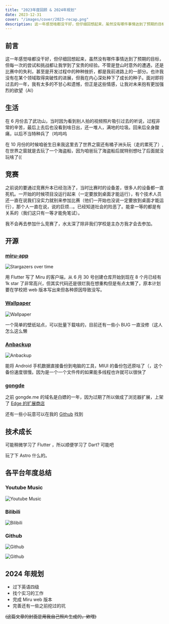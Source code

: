 ```yaml
---
title: "2023年度回顾 & 2024年规划"
date: 2023-12-31
cover: "/images/cover/2023-recap.png"
description: 这一年感觉啥都没干好，但仔细回想起来，虽然没有哪件事情达到了预期的目标，但每一次的尝试和挑战都让我学到了宝贵的经验。不管是登山时意外的遭遇...
---
```


## 前言

这一年感觉啥都没干好，但仔细回想起来，虽然没有哪件事情达到了预期的目标，但每一次的尝试和挑战都让我学到了宝贵的经验。不管是登山时意外的遭遇，还是比赛中的失利，甚至是开发过程中的种种挫折，都是我前进路上的一部分。也许我没有在某个领域取得突破性的进展，但我在内心深处种下了成长的种子。面对即将过去的一年，我有太多的不甘心和遗憾，但正是这些情感，让我对未来抱有更加强烈的欲望（AI）

## 生活

在 6 月份去了武功山，当时因为看到别人拍的视频照片吸引过去的听说，过程非常的辛苦，最后上去后也没看到啥日出，还一堆人，满地的垃圾。回来后全身酸痛，以后不当特种兵了（呜呜呜

在 10 月份的时候咱爸生日来我这里去了世界之窗还有橘子洲头玩（走的累死了）,在世界之窗就是去玩了一个海盗船，因为咱爸玩了海盗船后就特别想吐了后面就没玩啥了((

## 竞赛

之前说的要通过竞赛升本已经泡汤了，当时比赛时的设备差，很多人的设备都一直死机。一开始的时候项目没运行起来（一定要放到桌面才能运行），有个技术人员还一直在说我们没实力就别来参加比赛（他们一开始也没说一定要放到桌面才能运行），那个人一直在说，说的巨烦...。已经知道社会的险恶了。能拿一等的都是有关系的（我们这只有一等才能免笔试）。

我不会再去参加什么竞赛了，水太深了除非我们学校是主办方我才会去参加。

## 开源

### [miru-app](https://github.com/miru-project/miru-app)

![Stargazers over time](https://starchart.cc/miru-project/miru-app.svg)

用 Flutter 写了 Miru 的客户端，从 6 月 30 号创建仓库开始到现在 8 个月已经有 1k star 了非常高兴，但其实代码还是很烂我在想重构但是有点太懒了，原本计划要在学校把 web 版本写出来但各种原因导致没写。

### [Wallpaper](https://github.com/MiaoMint/wallpaper)

![Wallpaper](./images/wallpaper.png)

一个简单的壁纸站点，可以批量下载啥的，目前还有一些小 BUG 一直没修（这人怎么这么懒

### [Anbackup](https://github.com/MiaoMint/anbackup)

![Anbackup](./images/anbackup.png)

能将 Android 手机数据直接备份到电脑的工具，MIUI 的备份包还原咕了（，这个备份速度很慢。因为是一个一个文件传的如果能多线程也许就可以很快了

### [gongde](https://github.com/MiaoMint/gongde)

之前 gongde.me 的域名是白嫖的一年，因为过期了所以做成了浏览器扩展，上架了 [Edge 的扩展商店](https://microsoftedge.microsoft.com/addons/detail/%E5%8A%9F%E5%BE%B7/aheijdaadmgimhjbggcidfpcjjlgbgnl)

还有一些小玩意可以在我的 [Github](https://github.com/MiaoMint) 找到

## 技术成长

可能稍微学习了 Flutter ，所以顺便学习了 Dart? 可能吧

玩了下 Astro 什么的。

## 各平台年度总结

### Youtube Music

![Youtube Music](./images/youtube-music.png)

### Bilibili

![Bilibili](./images/bilibili.png)

### Github

![Github](./images/github_1.png)

![Github](./images/github_2.png)

## 2024 年规划

- 过下英语四级
- 找个实习的工作
- 完成 Miru web 版本
- 完善还有一些之前挖过的坑

~~(这篇文章的封面是用我自己照片生成的，欸嘿)~~